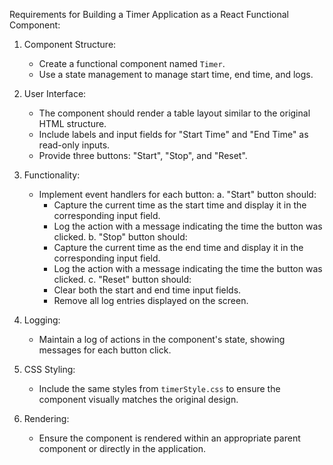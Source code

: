 
Requirements for Building a Timer Application as a React Functional Component:

1. Component Structure:
   - Create a functional component named `Timer`.
   - Use a state management to manage start time, end time, and logs.

2. User Interface:
   - The component should render a table layout similar to the original HTML structure.
   - Include labels and input fields for "Start Time" and "End Time" as read-only inputs.
   - Provide three buttons: "Start", "Stop", and "Reset".

3. Functionality:
   - Implement event handlers for each button:
     a. "Start" button should:
        - Capture the current time as the start time and display it in the corresponding input field.
        - Log the action with a message indicating the time the button was clicked.
     b. "Stop" button should:
        - Capture the current time as the end time and display it in the corresponding input field.
        - Log the action with a message indicating the time the button was clicked.
     c. "Reset" button should:
        - Clear both the start and end time input fields.
        - Remove all log entries displayed on the screen.

4. Logging:
   - Maintain a log of actions in the component's state, showing messages for each button click.

5. CSS Styling:
   - Include the same styles from `timerStyle.css` to ensure the component visually matches the original design.

6. Rendering:
   - Ensure the component is rendered within an appropriate parent component or directly in the application.



